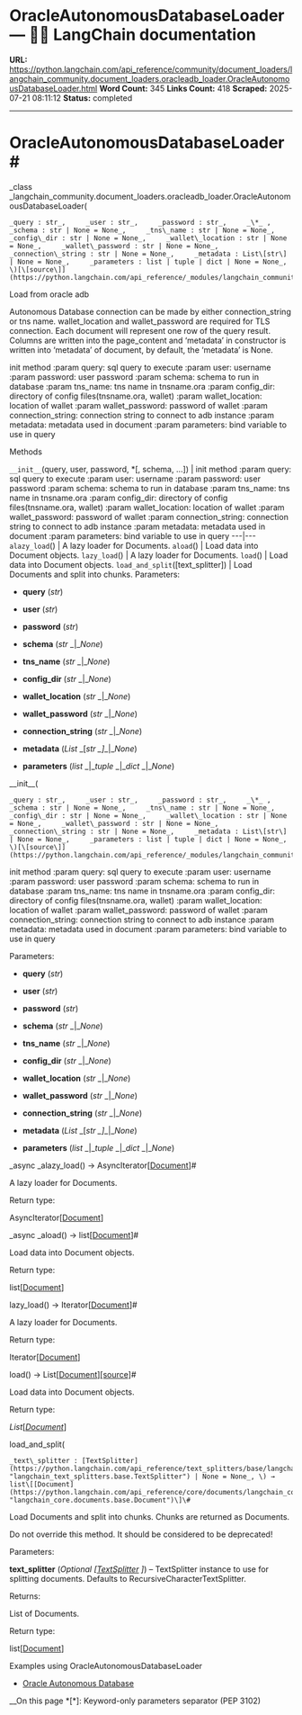 # OracleAutonomousDatabaseLoader — 🦜🔗 LangChain  documentation

**URL:** https://python.langchain.com/api_reference/community/document_loaders/langchain_community.document_loaders.oracleadb_loader.OracleAutonomousDatabaseLoader.html
**Word Count:** 345
**Links Count:** 418
**Scraped:** 2025-07-21 08:11:12
**Status:** completed

---

# OracleAutonomousDatabaseLoader\#

_class _langchain\_community.document\_loaders.oracleadb\_loader.OracleAutonomousDatabaseLoader\(

    _query : str_,     _user : str_,     _password : str_,     _\*_ ,     _schema : str | None = None_,     _tns\_name : str | None = None_,     _config\_dir : str | None = None_,     _wallet\_location : str | None = None_,     _wallet\_password : str | None = None_,     _connection\_string : str | None = None_,     _metadata : List\[str\] | None = None_,     _parameters : list | tuple | dict | None = None_, \)[\[source\]](https://python.langchain.com/api_reference/_modules/langchain_community/document_loaders/oracleadb_loader.html#OracleAutonomousDatabaseLoader)\#     

Load from oracle adb

Autonomous Database connection can be made by either connection\_string or tns name. wallet\_location and wallet\_password are required for TLS connection. Each document will represent one row of the query result. Columns are written into the page\_content and ‘metadata’ in constructor is written into ‘metadata’ of document, by default, the ‘metadata’ is None.

init method :param query: sql query to execute :param user: username :param password: user password :param schema: schema to run in database :param tns\_name: tns name in tnsname.ora :param config\_dir: directory of config files\(tnsname.ora, wallet\) :param wallet\_location: location of wallet :param wallet\_password: password of wallet :param connection\_string: connection string to connect to adb instance :param metadata: metadata used in document :param parameters: bind variable to use in query

Methods

`__init__`\(query, user, password, \*\[, schema, ...\]\) | init method :param query: sql query to execute :param user: username :param password: user password :param schema: schema to run in database :param tns\_name: tns name in tnsname.ora :param config\_dir: directory of config files\(tnsname.ora, wallet\) :param wallet\_location: location of wallet :param wallet\_password: password of wallet :param connection\_string: connection string to connect to adb instance :param metadata: metadata used in document :param parameters: bind variable to use in query   ---|---   `alazy_load`\(\) | A lazy loader for Documents.   `aload`\(\) | Load data into Document objects.   `lazy_load`\(\) | A lazy loader for Documents.   `load`\(\) | Load data into Document objects.   `load_and_split`\(\[text\_splitter\]\) | Load Documents and split into chunks.      Parameters:     

  * **query** \(_str_\)

  * **user** \(_str_\)

  * **password** \(_str_\)

  * **schema** \(_str_ _|__None_\)

  * **tns\_name** \(_str_ _|__None_\)

  * **config\_dir** \(_str_ _|__None_\)

  * **wallet\_location** \(_str_ _|__None_\)

  * **wallet\_password** \(_str_ _|__None_\)

  * **connection\_string** \(_str_ _|__None_\)

  * **metadata** \(_List_ _\[__str_ _\]__|__None_\)

  * **parameters** \(_list_ _|__tuple_ _|__dict_ _|__None_\)

\_\_init\_\_\(

    _query : str_,     _user : str_,     _password : str_,     _\*_ ,     _schema : str | None = None_,     _tns\_name : str | None = None_,     _config\_dir : str | None = None_,     _wallet\_location : str | None = None_,     _wallet\_password : str | None = None_,     _connection\_string : str | None = None_,     _metadata : List\[str\] | None = None_,     _parameters : list | tuple | dict | None = None_, \)[\[source\]](https://python.langchain.com/api_reference/_modules/langchain_community/document_loaders/oracleadb_loader.html#OracleAutonomousDatabaseLoader.__init__)\#     

init method :param query: sql query to execute :param user: username :param password: user password :param schema: schema to run in database :param tns\_name: tns name in tnsname.ora :param config\_dir: directory of config files\(tnsname.ora, wallet\) :param wallet\_location: location of wallet :param wallet\_password: password of wallet :param connection\_string: connection string to connect to adb instance :param metadata: metadata used in document :param parameters: bind variable to use in query

Parameters:     

  * **query** \(_str_\)

  * **user** \(_str_\)

  * **password** \(_str_\)

  * **schema** \(_str_ _|__None_\)

  * **tns\_name** \(_str_ _|__None_\)

  * **config\_dir** \(_str_ _|__None_\)

  * **wallet\_location** \(_str_ _|__None_\)

  * **wallet\_password** \(_str_ _|__None_\)

  * **connection\_string** \(_str_ _|__None_\)

  * **metadata** \(_List_ _\[__str_ _\]__|__None_\)

  * **parameters** \(_list_ _|__tuple_ _|__dict_ _|__None_\)

_async _alazy\_load\(\) → AsyncIterator\[[Document](https://python.langchain.com/api_reference/core/documents/langchain_core.documents.base.Document.html#langchain_core.documents.base.Document "langchain_core.documents.base.Document")\]\#     

A lazy loader for Documents.

Return type:     

AsyncIterator\[[Document](https://python.langchain.com/api_reference/core/documents/langchain_core.documents.base.Document.html#langchain_core.documents.base.Document "langchain_core.documents.base.Document")\]

_async _aload\(\) → list\[[Document](https://python.langchain.com/api_reference/core/documents/langchain_core.documents.base.Document.html#langchain_core.documents.base.Document "langchain_core.documents.base.Document")\]\#     

Load data into Document objects.

Return type:     

list\[[Document](https://python.langchain.com/api_reference/core/documents/langchain_core.documents.base.Document.html#langchain_core.documents.base.Document "langchain_core.documents.base.Document")\]

lazy\_load\(\) → Iterator\[[Document](https://python.langchain.com/api_reference/core/documents/langchain_core.documents.base.Document.html#langchain_core.documents.base.Document "langchain_core.documents.base.Document")\]\#     

A lazy loader for Documents.

Return type:     

Iterator\[[Document](https://python.langchain.com/api_reference/core/documents/langchain_core.documents.base.Document.html#langchain_core.documents.base.Document "langchain_core.documents.base.Document")\]

load\(\) → List\[[Document](https://python.langchain.com/api_reference/core/documents/langchain_core.documents.base.Document.html#langchain_core.documents.base.Document "langchain_core.documents.base.Document")\][\[source\]](https://python.langchain.com/api_reference/_modules/langchain_community/document_loaders/oracleadb_loader.html#OracleAutonomousDatabaseLoader.load)\#     

Load data into Document objects.

Return type:     

_List_\[[_Document_](https://python.langchain.com/api_reference/core/documents/langchain_core.documents.base.Document.html#langchain_core.documents.base.Document "langchain_core.documents.base.Document")\]

load\_and\_split\(

    _text\_splitter : [TextSplitter](https://python.langchain.com/api_reference/text_splitters/base/langchain_text_splitters.base.TextSplitter.html#langchain_text_splitters.base.TextSplitter "langchain_text_splitters.base.TextSplitter") | None = None_, \) → list\[[Document](https://python.langchain.com/api_reference/core/documents/langchain_core.documents.base.Document.html#langchain_core.documents.base.Document "langchain_core.documents.base.Document")\]\#     

Load Documents and split into chunks. Chunks are returned as Documents.

Do not override this method. It should be considered to be deprecated\!

Parameters:     

**text\_splitter** \(_Optional_ _\[_[_TextSplitter_](https://python.langchain.com/api_reference/text_splitters/base/langchain_text_splitters.base.TextSplitter.html#langchain_text_splitters.base.TextSplitter "langchain_text_splitters.base.TextSplitter") _\]_\) – TextSplitter instance to use for splitting documents. Defaults to RecursiveCharacterTextSplitter.

Returns:     

List of Documents.

Return type:     

list\[[Document](https://python.langchain.com/api_reference/core/documents/langchain_core.documents.base.Document.html#langchain_core.documents.base.Document "langchain_core.documents.base.Document")\]

Examples using OracleAutonomousDatabaseLoader

  * [Oracle Autonomous Database](https://python.langchain.com/docs/integrations/document_loaders/oracleadb_loader/)

__On this page   *[\*]: Keyword-only parameters separator (PEP 3102)